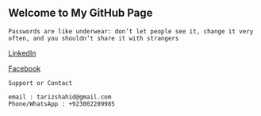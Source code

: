 ## Welcome to My GitHub Page

`Passwords are like underwear: don’t let people see it, change it very often, and you shouldn’t share it with strangers`

[LinkedIn](https://www.linkedin.com/in/tar1z)

[Facebook](https://www.facebook.com/tar1z)

```
Support or Contact

email : tarizshahid@gmail.com
Phone/WhatsApp : +923002209985
